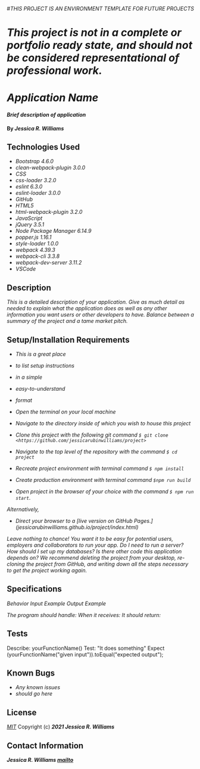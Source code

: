 #_THIS PROJECT IS AN ENVIRONMENT TEMPLATE FOR FUTURE PROJECTS_

# _This project is not in a complete or portfolio ready state, and should not be considered representational of professional work._

# _Application Name_

#### _Brief description of application_

#### By _**Jessica R. Williams**_

## Technologies Used

* _Bootstrap 4.6.0_
* _clean-webpack-plugin 3.0.0_
* _CSS_
* _css-loader 3.2.0_
* _eslint 6.3.0_
* _eslint-loader 3.0.0_
* _GitHub_
* _HTML5_
* _html-webpack-plugin 3.2.0_
* _JavaScript_
* _jQuery 3.5.1_
* _Node Package Manager 6.14.9_
* _popper.js 1.16.1_
* _style-loader 1.0.0_
* _webpack 4.39.3_
* _webpack-cli 3.3.8_
* _webpack-dev-server 3.11.2_
* _VSCode_

## Description

_This is a detailed description of your application. Give as much detail as needed to explain what the application does as well as any other information you want users or other developers to have. Balance between a summary of the project and a tame market pitch._

## Setup/Installation Requirements

* _This is a great place_
* _to list setup instructions_
* _in a simple_
* _easy-to-understand_
* _format_

* _Open the terminal on your local machine_
* _Navigate to the directory inside of which you wish to house this project_
* _Clone this project with the following git command `$ git clone <https://github.com/jessicarubinwilliams/project>`_
* _Navigate to the top level of the repository with the command `$ cd project`_
* _Recreate project environment with terminal command `$ npm install`_
* _Create production environment with terminal command `$npm run build`_
* _Open project in the browser of your choice with the command `$ npm run start`_.

_Alternatively,_

* _Direct your browser to a [live version on GitHub Pages.] (jessicarubinwilliams.github.io/project/index.html)_

_Leave nothing to chance! You want it to be easy for potential users, employers and collaborators to run your app. Do I need to run a server? How should I set up my databases? Is there other code this application depends on? We recommend deleting the project from your desktop, re-cloning the project from GitHub, and writing down all the steps necessary to get the project working again._

## Specifications

_Behavior_
_Input Example_
_Output Example_

_The program should handle:_
_When it receives:_
_It should return:_


## Tests

Describe: yourFunctionName()
Test: "It does something"
Expect (yourFunctionName("given input")).toEqual("expected output");


## Known Bugs

* _Any known issues_
* _should go here_

## License
*[MIT](https://choosealicense.com/licenses/mit/)*
Copyright (c) **_2021 Jessica R. Williams_**
## Contact Information
**_Jessica R. Williams [mailto](mailto:jessicarubinwilliams@gmail.com)_**